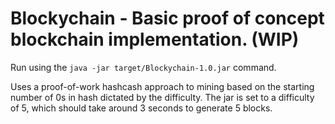 # Blockychain - Basic proof of concept blockchain implementation. (WIP)

Run using the `java -jar target/Blockychain-1.0.jar` command.

Uses a proof-of-work hashcash approach to mining based on the starting number of 0s in hash dictated by the difficulty.
The jar is set to a difficulty of 5, which should take around 3 seconds to generate 5 blocks.
